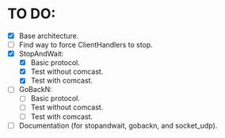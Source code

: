 # TO DO:

-   [x] Base architecture.
-   [ ] Find way to force ClientHandlers to stop.
-   [x] StopAndWait:
    -   [x] Basic protocol.
    -   [x] Test without comcast.
    -   [x] Test with comcast.
-   [ ] GoBackN:
    -   [ ] Basic protocol.
    -   [ ] Test without comcast.
    -   [ ] Test with comcast.
-   [ ] Documentation (for stopandwait, gobackn, and socket_udp).
